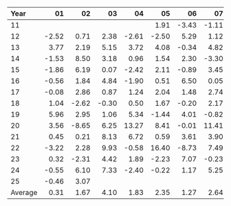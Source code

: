 | Year    |               01   |               02   |               03   |               04   |               05   |               06   |               07   |               08   |               09   |               10   |               11   |               12   |     Average       |     Yearly       |
|:--------|-------------------:|-------------------:|-------------------:|-------------------:|-------------------:|-------------------:|-------------------:|-------------------:|-------------------:|-------------------:|-------------------:|-------------------:|------------------:|-----------------:|
| 11      |                    |                    |                    |                    |               1.91 |              -3.43 |              -1.11 |                    |              -3.13 |               3.83 |               5.06 |               3.98 |              1.02 |            12.18 |
| 12      |              -2.52 |               0.71 |               2.38 |              -2.61 |              -2.50 |               5.29 |               1.12 |               1.73 |               3.66 |              -0.09 |               0.80 |              -1.55 |              0.54 |             6.42 |
| 13      |               3.77 |               2.19 |               5.15 |               3.72 |               4.08 |              -0.34 |               4.82 |              -3.57 |               3.93 |               2.97 |               2.49 |               2.27 |              2.62 |            31.48 |
| 14      |              -1.53 |               8.50 |               3.18 |               0.96 |               1.54 |               2.30 |              -3.30 |               5.27 |              -2.39 |               3.88 |               3.39 |               0.51 |              1.86 |            22.30 |
| 15      |              -1.86 |               6.19 |               0.07 |              -2.42 |               2.11 |              -0.89 |               3.45 |              -7.46 |               5.08 |               3.88 |               1.96 |              -2.37 |              0.64 |             7.74 |
| 16      |              -0.56 |               1.84 |               4.84 |              -1.90 |               0.51 |               6.50 |               0.05 |              -0.61 |              -1.14 |              -1.76 |               2.93 |               2.13 |              1.07 |            12.83 |
| 17      |              -0.08 |               2.86 |               0.87 |               1.24 |               2.04 |               1.48 |               2.74 |               0.46 |               1.83 |               3.61 |               1.72 |              -1.43 |              1.44 |            17.34 |
| 18      |               1.04 |              -2.62 |              -0.30 |               0.50 |               1.67 |              -0.20 |               2.17 |               2.51 |              -0.90 |              -4.65 |               4.75 |              -4.78 |             -0.07 |            -0.81 |
| 19      |               5.96 |               2.95 |               1.06 |               5.34 |              -1.44 |               4.01 |              -0.82 |               4.11 |               2.59 |               0.94 |               1.59 |               2.20 |              2.37 |            28.49 |
| 20      |               3.56 |              -8.65 |               6.25 |              13.27 |               8.41 |              -0.01 |              11.41 |               6.21 |               1.04 |               1.92 |               1.43 |               1.72 |              3.88 |            46.56 |
| 21      |               0.45 |               0.21 |               8.13 |               6.72 |               0.59 |               3.61 |               3.90 |               2.99 |              -4.26 |               4.64 |               0.88 |               9.02 |              3.07 |            36.88 |
| 22      |              -3.22 |               2.28 |               9.93 |              -0.58 |              16.40 |              -8.73 |               7.49 |               1.30 |              -4.55 |              14.76 |               4.79 |              -1.54 |              3.19 |            38.33 |
| 23      |               0.32 |              -2.31 |               4.42 |               1.89 |              -2.23 |               7.07 |              -0.23 |               0.37 |              -4.41 |               0.12 |               5.68 |               2.35 |              1.09 |            13.04 |
| 24      |              -0.55 |               6.10 |               7.33 |              -2.40 |              -0.22 |               1.17 |               5.25 |               6.00 |               0.54 |              -3.98 |               5.00 |              -3.66 |              1.72 |            20.58 |
| 25      |              -0.46 |               3.07 |                    |                    |                    |                    |                    |                    |                    |                    |                    |                    |              1.30 |            15.66 |
| Average |               0.31 |               1.67 |               4.10 |               1.83 |               2.35 |               1.27 |               2.64 |               1.49 |              -0.15 |               2.15 |               3.03 |               0.63 |              1.72 |            20.60 |